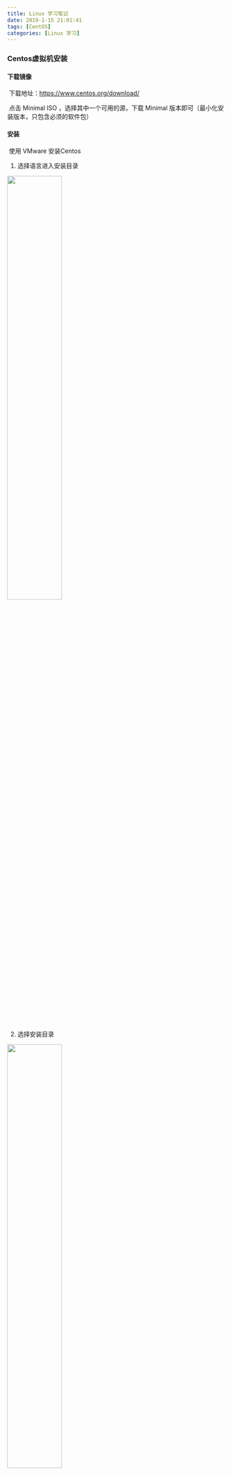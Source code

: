 ```yaml
---
title: Linux 学习笔记
date: 2019-1-15 21:01:41
tags: [CentOS]
categories: [Linux 学习]
---
```



### Centos虚拟机安装

#### 下载镜像

​	下载地址：https://www.centos.org/download/

​	点击 Minimal ISO ，选择其中一个可用的源，下载 Minimal 版本即可（最小化安装版本，只包含必须的软件包）

#### 安装

​	使用 VMware 安装Centos <!--more-->

1. 选择语言进入安装目录

<img src="https://hexoblog-1253306922.cos.ap-guangzhou.myqcloud.com/photo2019/%E5%BF%AB%E9%80%9F%E4%B8%8A%E6%89%8BLinux%20%E7%8E%A9%E8%BD%AC%E5%85%B8%E5%9E%8B%E5%BA%94%E7%94%A8/centos%E5%AE%89%E8%A3%85.png" width="50%" height="50%"/>

2. 选择安装目录

<img src="https://hexoblog-1253306922.cos.ap-guangzhou.myqcloud.com/photo2019/%E5%BF%AB%E9%80%9F%E4%B8%8A%E6%89%8BLinux%20%E7%8E%A9%E8%BD%AC%E5%85%B8%E5%9E%8B%E5%BA%94%E7%94%A8/%E5%AE%89%E8%A3%85%E4%BD%8D%E7%BD%AE.png"  width="50%" height="50%"/>

3. 设置用户信息

<img src="https://hexoblog-1253306922.cos.ap-guangzhou.myqcloud.com/photo2019/%E5%BF%AB%E9%80%9F%E4%B8%8A%E6%89%8BLinux%20%E7%8E%A9%E8%BD%AC%E5%85%B8%E5%9E%8B%E5%BA%94%E7%94%A8/%E7%94%A8%E6%88%B7%E4%BF%A1%E6%81%AF%E8%AE%BE%E7%BD%AE.png"  width="50%" height="50%"/>

4. 设置root用户密码（提示密码等级弱，双击完成按钮即可）

<img src="https://hexoblog-1253306922.cos.ap-guangzhou.myqcloud.com/photo2019/%E5%BF%AB%E9%80%9F%E4%B8%8A%E6%89%8BLinux%20%E7%8E%A9%E8%BD%AC%E5%85%B8%E5%9E%8B%E5%BA%94%E7%94%A8/%E8%AE%BE%E7%BD%AE%E5%AF%86%E7%A0%81.png"  width="50%" height="50%"/>

5. 等待完成安装，重启

<img src="https://hexoblog-1253306922.cos.ap-guangzhou.myqcloud.com/photo2019/%E5%BF%AB%E9%80%9F%E4%B8%8A%E6%89%8BLinux%20%E7%8E%A9%E8%BD%AC%E5%85%B8%E5%9E%8B%E5%BA%94%E7%94%A8/%E5%AE%8C%E6%88%90%E5%AE%89%E8%A3%85.png"  width="50%" height="50%"/>



### 准备工作

#### 查看IP

##### ip addr 命令

<img src="https://hexoblog-1253306922.cos.ap-guangzhou.myqcloud.com/photo2019/%E5%BF%AB%E9%80%9F%E4%B8%8A%E6%89%8BLinux%20%E7%8E%A9%E8%BD%AC%E5%85%B8%E5%9E%8B%E5%BA%94%E7%94%A8/ipaddr.png "/>

​	此时IP地址就是网卡的 inet 的值，而上图第一个是本地服务地址，不是我们想要的。第二个没有 inet 这个属性值。

​	接下来使用vi编辑 /etc/sysconfig/network-scripts/ifcfg-XXX 配置网卡（XXX对应上图的ens33）

<img src="https://hexoblog-1253306922.cos.ap-guangzhou.myqcloud.com/photo2019/%E5%BF%AB%E9%80%9F%E4%B8%8A%E6%89%8BLinux%20%E7%8E%A9%E8%BD%AC%E5%85%B8%E5%9E%8B%E5%BA%94%E7%94%A8/%E7%BD%91%E5%8D%A1%E9%85%8D%E7%BD%AE%E4%BF%AE%E6%94%B9.png"/>

​	修改ONBOOT值为 yes 。表示默认启动网卡。然后重启网络服务`service network restart `
<img src="https://hexoblog-1253306922.cos.ap-guangzhou.myqcloud.com/photo2019/%E5%BF%AB%E9%80%9F%E4%B8%8A%E6%89%8BLinux%20%E7%8E%A9%E8%BD%AC%E5%85%B8%E5%9E%8B%E5%BA%94%E7%94%A8/%E6%9F%A5%E7%9C%8B%E5%86%85%E7%BD%91IP.png"/>

​	接下来就可以查看到IP地址了！



##### ifconfig 命令

​	使用该命令时，会提示`command not found`。我们需要使用`yum install net-tools`命令安装相应的服务。然后就可以使用 ifconfig 命令了！
<img src="https://hexoblog-1253306922.cos.ap-guangzhou.myqcloud.com/photo2019/%E5%BF%AB%E9%80%9F%E4%B8%8A%E6%89%8BLinux%20%E7%8E%A9%E8%BD%AC%E5%85%B8%E5%9E%8B%E5%BA%94%E7%94%A8/ifconfig.png"  width="80%" height="80%"/>



#### 替换默认源

​	使用163源的帮助文档 http://mirrors.163.com/.help/centos.html

1. 首先备份/etc/yum.repos.d/CentOS-Base.repo 

```
mv /etc/yum.repos.d/CentOS-Base.repo /etc/yum.repos.d/CentOS-Base.repo.backup
```

2. 下载对应版本repo文件, 放入/etc/yum.repos.d/(操作前请做好相应备份) 

   CentOS7: http://mirrors.163.com/.help/CentOS7-Base-163.repo

3. 运行以下命令生成缓存 

```
yum clean all
yum makecache
```
<img src="https://hexoblog-1253306922.cos.ap-guangzhou.myqcloud.com/photo2019/%E5%BF%AB%E9%80%9F%E4%B8%8A%E6%89%8BLinux%20%E7%8E%A9%E8%BD%AC%E5%85%B8%E5%9E%8B%E5%BA%94%E7%94%A8/%E4%BF%AE%E6%94%B9%E9%BB%98%E8%AE%A4%E6%BA%90.png" width="80%" height="80%"/>



#### 安装 Vim

```
yum install vim
```





### SSH 工具

#### SSH服务端安装

​	对于服务器版本的系统默认是已经安装了ssh服务的。

```
# 安装SSH
yum install openssh-server
# 启动SSH
service sshd start
# 设置开机运行
chkconfig sshd on
```

#### SSH客户端安装

​	yum install openssh-clients

**连接ssh服务端**

​	ssh root@192.168.156.188

​	然后输入密码，即可连接到远程的SSH服务端。



**存在的问题**

​	Windows平台的Xshell连接服务器后提示`WARNING! The remote SSH server rejected X11 forwarding request.`警告

**解决办法**：

​	编辑 /etc/ssh/sshd_config。设置 X11Forwarding yes。如果依然无法解决则修改Xshell中当前连接的SSH->隧道(Tunneling)，然后关闭 X11转发 。
<img src="https://hexoblog-1253306922.cos.ap-guangzhou.myqcloud.com/photo2019/%E5%BF%AB%E9%80%9F%E4%B8%8A%E6%89%8BLinux%20%E7%8E%A9%E8%BD%AC%E5%85%B8%E5%9E%8B%E5%BA%94%E7%94%A8/x11%E9%97%AE%E9%A2%98.png" width="50%" height="50%"/>



#### SSH config用法详解

​	config 用于方便我们管理多个SSH，存放路径为 ~/.ssh/config 。

​	**配置语法**：host 别名、 HostName 主机名、 User 用户名、Port 端口号、IdentityFile 秘钥文件（私钥）

​	配置完成之后，我们就可以使用` ssh 别名 `的方式访问服务器。

<img src="https://hexoblog-1253306922.cos.ap-guangzhou.myqcloud.com/photo2019/%E5%BF%AB%E9%80%9F%E4%B8%8A%E6%89%8BLinux%20%E7%8E%A9%E8%BD%AC%E5%85%B8%E5%9E%8B%E5%BA%94%E7%94%A8/sshconfig.png">



#### 免密码登录方案之SSH Key

​	使用ssh工具生成公钥和私钥，然后在服务端进行注册，将生成的公钥复制到服务器中。然后就可以实现免密登录了。

Windows平台

​	通过 **Xshell -> 工具 -> 用户秘钥管理者 -> 生成 -> 设置秘钥类型和秘钥长度 -> 设置秘钥名称和秘钥加密的密码 -> 点击完成（另保存公钥）**

Linux平台

​	**进入.ssh目录 -> 使用 ssh-keygen -t rsa 命令 -> 设置秘钥名称和密码**

<img src="https://hexoblog-1253306922.cos.ap-guangzhou.myqcloud.com/photo2019/%E5%BF%AB%E9%80%9F%E4%B8%8A%E6%89%8BLinux%20%E7%8E%A9%E8%BD%AC%E5%85%B8%E5%9E%8B%E5%BA%94%E7%94%A8/sshkey%E7%94%9F%E6%88%90.png"  width="80%" height="80%"/>

​	然后将（mindyu.pub）文件中公钥的复制到服务器端的 `~/.ssh/authorized_keys` 文件中去。

​	如果客户端是Linux平台，还需要将私钥进行加载 `ssh-add ~/.ssh/mindyu`。然后就可以免密访问。而Windows平台只需要设置Xshell用户身份认证方式为`Public Key`即可。



#### SSH 端口安全

​	修改SSH默认的端口号

```
# 修改配置文件中 Port (可以监听多个端口)
vim /etc/ssh/sshd_config

# 重启SSH服务
service sshd restart
```



### Linux 常用命令

#### 软件操作命令

> 软件包管理器：yum
>
> 安装软件：yum install xxx
>
> 卸载软件：yum remove xxx
>
> 搜索软件：yum search xxx
>
> 清理缓存：yum clean packages
>
> 列出已安装：yum list 
>
> 软件包信息：yum info xxx
>



#### 服务器硬件资源和磁盘操作

> 内存：free -m
>
> 硬盘：df -h
>
> 负载：w 、top （Load Average 就是一段时间 (1 分钟、5分钟、15分钟) 内平均 Load ）
>
> CPU：cat /proc/cpuinfo

<img src="https://hexoblog-1253306922.cos.ap-guangzhou.myqcloud.com/photo2019/%E5%BF%AB%E9%80%9F%E4%B8%8A%E6%89%8BLinux%20%E7%8E%A9%E8%BD%AC%E5%85%B8%E5%9E%8B%E5%BA%94%E7%94%A8/%E7%A1%AC%E4%BB%B6%E8%B5%84%E6%BA%90%E4%BF%A1%E6%81%AF.png" width="80%" height="80%" />



#### 文件和文件夹操作

##### Linux 文件目录结构

![Linux 文件目录结构](https://hexoblog-1253306922.cos.ap-guangzhou.myqcloud.com/photo2019/%E5%BF%AB%E9%80%9F%E4%B8%8A%E6%89%8BLinux%20%E7%8E%A9%E8%BD%AC%E5%85%B8%E5%9E%8B%E5%BA%94%E7%94%A8/linux%E6%96%87%E4%BB%B6%E7%9B%AE%E5%BD%95%E7%BB%93%E6%9E%84.png )



##### 文件基本操作

|  命令   |          解释           | 命令  |   解释   |
| :-----: | :---------------------: | :---: | :------: |
| ls / ll |     查看目录下文件      | touch | 新建文件 |
|  mkdir  | 创建文件夹(-p 逐层创建) |  cd   | 进入目录 |
|   rm    | 删除文件和目录(-r 循环) |  cp   |   复制   |
|   mv    |          移动           |  pwd  | 显示路径 |



##### 文件编辑神器 Vim

​	快捷键键盘图：

![键盘图](http://www.runoob.com/wp-content/uploads/2015/10/vi-vim-cheat-sheet-sch.gif)

​	工作模式：

<img src="http://www.runoob.com/wp-content/uploads/2014/07/vim-vi-workmodel.png" width="50%" height="50%" />

​	[Linux vi/vim | 菜鸟教程](http://www.runoob.com/linux/linux-vim.html)



##### 文件权限421

​	rwx （读4、写2、可执行1）

```
drwxr-xr-x    // 表示当前为文件夹，创建者权限为rwx，用户组权限为r-x，其他用户权限为r-x
```



##### 文件搜索、查找、读取

| 命令 |      解释      | 命令 |    解释    |
| :--: | :------------: | :--: | :--------: |
| tail | 从文件尾开始读 | head | 从文件头读 |
| cat  |  读取整个文件  | more |  分页读取  |
| less |    可控分页    | grep | 搜索关键字 |
| find |    查找文件    |  wc  |  统计个数  |



##### 文件的压缩和解压

**tar 命令**
	以下5个独立命令，解压缩时只能用到其中一个。
```
-c: 建立压缩档案 
-x：解压 
-t：查看内容 
-r：向压缩归档文件末尾追加文件 
-u：更新原压缩包中的文件
```

​	下面的参数是根据需要在压缩或解压档案时可选的。
```
-z：有gzip属性的 
-j：有bz2属性的 
-Z：有compress属性的 
-v：显示所有过程 
-O：将文件解开到标准输出 
```

​	-f 命令为**必选**的命令，后面添加档案名

```
-f: 使用档案名字，切记，这个参数是最后一个参数，后面只能接档案名。 
```

 [Linux tar.gz、tar、bz2、zip 等解压缩、压缩命令详解](http://www.runoob.com/w3cnote/linux-tar-gz.html)



#### 系统用户操作命令

| 命令    | 解释                          |
| ------- | ----------------------------- |
| useradd | 添加用户                      |
| adduser | 添加用户                      |
| userdel | 删除用户(-r 表示删除用户目录) |
| passwd  | 设置密码                      |

​	在 CentOS 中，useradd和adduser是一样的。都是在创建了用户之后，会在/etc/passwd文件中加一条新建用户的记录，然后在/home目录下创建新用户的主目录，并把/etc/skel目录中的文件复制到这个主目录下面。 **注意：这种方法创建的新用户，在设置密码之前是不能登陆到系统上的，需要在root权限下使用“passwd 用户名”的方法为指定的用户设置密码。下次才能以该用户名和密码登陆到系统中。** 

​	在 Ubuntu 中，推荐使用adduser命令，adduser命令会创建用户，同时创建同名的组，添加用户到对应的组中，创建对应的home文件夹，拷贝/etc/skel文件，最后输入用户密码。而useradd还需要添加其他参数。



#### 防火墙相关设置

**安装及使用**

> 安装：yum install firewalld
>
> 启动：service firewalld start 
>
> 检查状态：service firewalld status 
>
> 关闭或禁用防火墙：service firewalld stop/disable

**配置 firewalld-cmd**

> 查看版本： firewall-cmd --version
>
> 查看帮助： firewall-cmd --help
>
> 显示状态： firewall-cmd –state
>
> 列出所有的区域：firewall-cmd --get-zones
>
> 列出默认区域：firewall-cmd --get-default-zone
>
> 列出所有区域配置： firewall-cmd --list-all-zone
>
> 查看所有打开的端口： firewall-cmd --zone=public --list-ports
>
> 查看规则：iptables -L -n
>
> 更新防火墙规则： firewall-cmd --reload
>
> 查看区域信息:  firewall-cmd --get-active-zones
>
> 查看指定接口所属区域： firewall-cmd --get-zone-of-interface=eth0

**添加服务** 

> firewall-cmd –add-service=ssh
>
> firewall-cmd –query-service=ssh
>
> firewall-cmd –remove-service=ssh

**添加端口**

> 添加：firewall-cmd --zone=public --add-port=80/tcp 
>
> 重新载入：firewall-cmd --reload
>
> 查看：firewall-cmd --zone=public --query-port=80/tcp
>
> 删除：firewall-cmd --zone=public --remove-port=80/tcp



#### 提权和文件上传和下载

​	使用普通用户时，当我们安装软件等操作时，就会提示权限不够，此时就需要提权操作。但是当我们使用 sudo 进行提权时，会提示 `xxx用户 is not in the sudoers file.  This incident will be reported.`即当前用户不在 sudoers 文件中。

​	那么就需要使用 root 用户登录然后通过 visudo 命令添加。

```
## Allows people in group wheel to run all commands
%wheel  ALL=(ALL)       ALL
%mindyu ALL=(ALL)       ALL		# 允许mindyu用户使用提权操作
```

<img src="https://hexoblog-1253306922.cos.ap-guangzhou.myqcloud.com/photo2019/%E5%BF%AB%E9%80%9F%E4%B8%8A%E6%89%8BLinux%20%E7%8E%A9%E8%BD%AC%E5%85%B8%E5%9E%8B%E5%BA%94%E7%94%A8/visudo.png" width="80%" height="80%"/>



**服务器端下载命令**

```
	wget http://www.baidu.com

	curl -o baidu.html http://www.baidu.com		// -o 指定文件名
```



**本地上传命令**

对于 Linux 平台：

```
# 上传本地 test.txt 文件到服务器的 tmp 目录下
scp test.txt root@192.168.156.188:/tmp/

# 下载服务器的 test.txt 文件到本地当前目录
scp root@192.168.156.188:/tmp/test.txt ./
```

对于 Windows 平台：

​	使用 Xshell 软件即可。首先需要在服务器端安装 `yum install lrzsz`，然后就可以使用一下命令：

```
# 上传，回车之后选择需上传的文件
rz 

# 下载，xxx表示文件名，回车之后选择下载的路径
sz xxx
```

​	另外 WinSCP 软件可以实现可视化的文件上传下载功能。EditPlus 软件可以实现修改远程服务器配置文件。



### WebServer 安装和配置

#### Apache

**基本操作**

| 解释 | 命令                |
| ---- | ------------------- |
| 安装 | yum install httpd   |
| 启动 | service httpd start |
| 停止 | service httpd stop  |

**虚拟主机配置**

​	配置 /etc/httpd/conf/httpd.conf 文件

```xml
<VirtualHost *:80>
    ServerName www.mindyu.test
    DocumentRoot /data/www
    <Directory "/data/www">
        Options Indexes FollowSymLinks
        AllowOverride None
        Require all granted
    </Directory>
</VirtualHost>
```

​	在本地需要修改 host 文件，添加 www.mindyu.test 的映射。Windows 平台在 `C:\WINDOWS\system32\drivers\etc` 路径下。

​	如果配置完成之后，访问该网址时，依然进入的是 Apache的默认页，则  `sudo setenforce 0`即可！

同时可以通过修改默认配置 `/etc/selinux/config `文件中的 SELINUX 值为 disabled 。



**伪静态**

​	通过 rewrite 模块实现

```xml
<VirtualHost *:80>
    ServerName www.mindyu.test
    DocumentRoot /data/www
    <Directory "/data/www">
        Options Indexes FollowSymLinks
        AllowOverride None
        Require all granted
        <IfModule mod_rewrite.c>
            RewriteEngine On
            RewriteRule ^(.*).htmp$ index.html    # 将所有 .htmp 请求重写到 index.html
        </IfModule>
    </Directory>
</VirtualHost>
```



#### Nginx

**安装**

1. 添加源

```
sudo rpm -Uvh http://nginx.org/packages/centos/7/noarch/RPMS/nginx-release-centos-7-0.el7.ngx.noarch.rpm
```

2. 安装

```
sudo yum install -y nginx
```

3. 使用

```
# 启动
sudo service nginx start
# 重载
sudo service nginx reload
# 停止
sudo service nginx stop
# 开机启动
sudo systemctl enable nginx.service
```

**配置一个虚拟主机**

​	在 /etc/nginx/conf.d/ 目录下，新建一个 test.conf 的文件进行以下配置。

```
server {
    listen       80;
    server_name  www.mindyu.test;
    root   /data/www;
    index  index.html index.htm;
}
```

​	配置完成之后，进行重载即可访问。

*注：当 Apache 服务启动时，就无法在启动 nginx 服务了，因为它们默认都是 80 端口。*



**伪静态**

```
server {
    listen       80;
    server_name  www.mindyu.test;
    root   /data/www;
    index  index.html index.htm;
    location / {
        rewrite ^(.*)\.htmp$ /index.html;
    }
}
```



**日志记录**

​	nginx 可进行日志记录，通过配置 nginx.conf 文件

```
	# 格式化样式
	log_format  main  '$remote_addr - $remote_user [$time_local] "$request" '
                      '$status $body_bytes_sent "$http_referer" '
                      '"$http_user_agent" "$http_x_forwarded_for"';
                      
	# 日志路径和采用的格式化方式
    access_log  /var/log/nginx/access.log  main;
```

​	另外也可以在每个不同的虚拟主机中进行单独配置，实现不同的应用生成不同的日志文件。



**反向代理和负载均衡**

```
upstream test_hosts{
    server 185.199.111.153:80 weight=5;
    server 192.168.156.188:80 weight=1;
}

server {
    listen       80;
    server_name  www.mindyu.test;
    root   /data/www;
    index  index.html index.htm;
    location / {
        # rewrite ^(.*)\.htmp$ /index.html;
        proxy_pass http://test_hosts;
    }    
}
```



### MySQL 数据库服务

#### 安装

​	CentOS 7 默认安装 mariadb。在安装 MySQL 之前需要先卸载该软件。通过搜索命令 `yum search mysql`，即可查找到 mariadb 的安装情况。然后卸载 `sudo yum remove mariadb-libs.x86_64`。接下来就是安装 MySQL 的过程了。

1. 首先在[ MySQL 官网](https://dev.mysql.com/downloads/repo/yum/)下载源

```
wget https://dev.mysql.com/get/mysql80-community-release-el7-2.noarch.rpm
```

2. 安装源（安装完成之后就可以通过 yum search mysql 查找到 mysql 了）

```
sudo yum localinstall mysql80-community-release-el7-2.noarch.rpm 
```

3. 安装 MySQL

```
sudo yum install mysql-community-server.x86_64
```

#### 基本操作

> 启动：sudo service mysqld start
>
> 停止：sudo service mysqld stop
>
> 重启：sudo service mysqld restart
>
> 查看mysql进程：ps -ef | grep mysql



​	服务启动之后可以使用 `cat /var/log/mysqld.log | grep password` 命令查看临时密码，拿到临时密码之后进行登录 `mysql -uroot -pXXXXXXXXXX` 。登录之后可以看到提示 `mysql: [Warning] Using a password on the command line interface can be insecure.`表示该密码不安全需要修改密码。

​	修改密码命令：`ALTER USER 'root'@'localhost' IDENTIFIED BY '123456';`。但是由于密码设置的过于简单会提示 `ERROR 1819 (HY000): Your password does not satisfy the current policy requirements`。此时需要进一步修改密码策略和密码长度限制。

​	MySQL 5.7：

```
set global validate_password_policy=0;
set global validate_password_length=1;
```

​	MySQL 8.0：

```
set global validate_password.policy=0;
set global validate_password.length=1;
```



#### 设置远程访问

```
show databases;
user mysql;
select Host,User from user \G;

# % 表示所有主机都可以访问
update user set host='%' where Host='localhost' and User='root';

# 刷新权限
flush privileges;
```

​	修改后：
<img src="https://hexoblog-1253306922.cos.ap-guangzhou.myqcloud.com/photo2019/%E5%BF%AB%E9%80%9F%E4%B8%8A%E6%89%8BLinux%20%E7%8E%A9%E8%BD%AC%E5%85%B8%E5%9E%8B%E5%BA%94%E7%94%A8/user%E8%A1%A8%E4%BF%A1%E6%81%AF.png" />


​	但是使用 MySQL 8.0 时，当我们使用本地的可视化软件 SQLyog 连接时，提示 1251 错误。

<img src="https://hexoblog-1253306922.cos.ap-guangzhou.myqcloud.com/photo2019/%E5%BF%AB%E9%80%9F%E4%B8%8A%E6%89%8BLinux%20%E7%8E%A9%E8%BD%AC%E5%85%B8%E5%9E%8B%E5%BA%94%E7%94%A8/1251%E8%BF%9E%E6%8E%A5%E9%94%99%E8%AF%AF.png" />

**解决方案**

```
# 修改mysql_native_passwd密码
ALTER USER 'root'@'%' IDENTIFIED WITH mysql_native_password BY '123456';

# 然后刷新权限
flush privileges;
```



#### 开启 genolog 

​	可以记录所有执行的 sql 语句。

```
# 设置general_log的路径
set global general_log_file="/tmp/general.log";

# 开启general_log
set global general_log=on;
```



#### 创建用户

```
# 创建新用户 mindyu。任何主机都可访问，密码为 123456
create user 'mindyu'@'%' identified by '123456';

# 赋予权限 *.* 表示所有库所有表
 grant all privileges on *.* to 'mindyu'@'%'; 
 
# 刷新权限
flush privileges;
```

​	赋予权限： grant  to

​	收回权限：revoke from



#### 忘记密码时如何找回

​	在 /etc/my.cnf 配置文件中加入 skip-grant-tables。然后重启 MySQL 服务，即可无密码登录服务。

```
# 首先刷新权限
flush privileges;

# 修改密码
use mysql;
ALTER USER 'root'@'%' IDENTIFIED WITH mysql_native_password BY '123456';

# 如果提示密码不安全则设置密码策略，再修改密码
set global validate_password.policy=0;
set global validate_password.length=1;

# 再刷新权限即可
flush privileges;
```



### 缓存服务

#### memcached

```
安装
sudo yum install memcached  

启动 -d：后台启动 -l:监听IP地址 -m:分配内存大小 -p：端口号
memcached -d -l -m -p 

停止
kill pid
```

**telnet 命令**

```
# 安装
yum install telnet.*

# 检测端口是否连通（quit退出）
telnet 127.0.0.1 11211
```



#### Redis

```
# 获取源码（官网的下载链接）
wget http://download.redis.io/releases/redis-5.0.3.tar.gz

# 解压
tar zxvf redis-5.0.3.tar.gz

# 此时编译时会提示 没有 gcc 命令，所以先安装 gcc
yum install gcc

# 再次 make 时，仍然报错 fatal error: jemalloc/jemalloc.h: No such file or directory
make MALLOC=libc

# 执行安装
sudo make install
```





### Java Web环境配置

#### Jdk 安装

```
# 安装 openjdk  -y 表示自动选择确认 
sudo yum -y install java-1.8.0-openjdk
```



#### Tomcat 安装

```
# 下载（官网）
wget http://mirror.bit.edu.cn/apache/tomcat/tomcat-8/v8.5.37/bin/apache-tomcat-8.5.37.tar.gz

# 解压
tar zxvf apache-tomcat-8.5.37.tar.gz

# 重命名
mv apache-tomcat-8.5.37 tomcat

# 启动
./tomcat/bin/startup.sh

# 关闭
./tomcat/bin/shutdown.sh
```

​	此时就可以使用 ip:8080 访问tomcat服务器了，我们可以将Tomcat和nginx结合起来，通过域名的方式直接访问8080端口tomcat服务器。

​	进入 /etc/nginx/conf.d 目录下，新建一个配置文件，将80端口的请求转发给8080端口的Tomcat服务器。

```
server {
    listen       80;
    server_name  www.java.test;
    location / {
        proxy_pass http://127.0.0.1:8080;
    }    
}
```



#### Maven 安装

```
# 下载
wget http://mirrors.shu.edu.cn/apache/maven/maven-3/3.6.0/binaries/apache-maven-3.6.0-bin.tar.gz

# 解压
tar zxvf apache-maven-3.6.0-bin.tar.gz

# 重命名
mv apache-maven-3.6.0 maven

# 添加软链（这样就可以在命令行使用 mvn 命令）
sudo ln -s ~/maven/bin/mvn /usr/bin/mvn
```



### Python 环境配置

#### pip 安装

​	python2.7.5版本中，python目录下没有Scripts这个文件夹 ，导致一些指令使用不了，`yum install python-pip` 无法安装。 

​	**解决方案**：

1. 安装 setuptools ，进入官网下载最新版本的 [setuptools ](https://pypi.org/project/setuptools/)，然后解压，进入目录进行安装`python setup.py install`。
2. 安装 pip , 下载最新版本的 [pip](https://pypi.org/project/pip/)，然后解压，进入目录进行安装`python setup.py install`。



#### pip 替换豆瓣源

1. 创建文件夹

mkdir ~/.pip

2. 编辑配置文件

 vim ~/.pip/pip.conf

```
[global]
timeout=60
index-url=http://mirrors.aliyun.com/pypi/simple/
```



#### python 虚拟环境

​	virtualenv 用来为一个应用创建一套“隔离”的Python运行环境 

```
# 安装
sudo pip install virtualenv

# 创建一个隔离的 python 环境（--no-site-packages 表示不携带系统已安装的第三方包）
virtualenv pyvenv

# 进入环境
source pyvenv/bin/activate

# 退出环境
deactivate
```





### 服务管理

#### crontab 定时任务

​	linux 系统中的计划性任务就是由 cron (crond) 这个系统服务来控制的。该系统服务是默认启动的。另外, 由于使用者自己也可以设置计划任务，所以 Linux 系统也提供了使用者控制计划任务的命令：crontab 命令。 

​	crond 是linux下用来周期性的执行某种任务或等待处理某些事件的一个守护进程，该进程每分钟会定期检查是否有要执行的任务，如果有要执行的任务，则自动执行该任务。 

​	Linux下的任务调度分为两类，**系统任务调度**和**用户任务调度**。

​	系统任务调度：系统周期性所要执行的工作，比如写缓存数据到硬盘、日志清理等。 在/etc目录下有一个crontab文件，这个就是系统任务调度的配置文件。 

```
# crontab 文件
SHELL=/bin/bash
PATH=/sbin:/bin:/usr/sbin:/usr/bin
MAILTO=root

# For details see man 4 crontabs

# Example of job definition:
# .---------------- minute (0 - 59)
# |  .------------- hour (0 - 23)
# |  |  .---------- day of month (1 - 31)
# |  |  |  .------- month (1 - 12) OR jan,feb,mar,apr ...
# |  |  |  |  .---- day of week (0 - 6) (Sunday=0 or 7) OR sun,mon,tue,wed,thu,fri,sat
# |  |  |  |  |
# *  *  *  *  * user-name  command to be executed
```

​	用户任务调度：用户定期要执行的工作，比如用户数据备份、定时邮件提醒等。用户可以使用 crontab 工具来定制自己的计划任务。所有用户定义的crontab 文件都被保存在 /var/spool/cron 目录中。 



#### Ntpdata 日期同步

​	Linux 系统的时间经常和当前时间有区别。可以使用 ntpdate 命令来设置系统时间。

```
# 安装
sudo yum install ntpdate

# 同步时间
ntpdate cn.pool.ntp.org

# 查看系统时间
date

# 查看软链（对应时区信息）
ll /etc/localtime

# 删除软链
rm /etc/localtime 

# 新建上海时区的软链即可
ln -s /usr/share/zoneinfo/Asia/Shanghai /etc/localtime
```

**定时任务**

```
# 新建定时任务
crontab -e 

# 添加更新任务
ntpdate cn.pool.ntp.org

# 查看定时任务
crontab -l
```



#### Logratate 日志切割

​	Logratate 是Linux系统自带的日志切割管理工具，可以自动进行日志的分割、压缩、覆盖等操作，同时可以设置按时间（天、周、月）、日志大小来执行分割操作。

​	系统的配置文件在 /etc/logrotate.d 目录下和/etc/logrotate.conf。

​	比如 /etc/logrotate.d/nginx 文件：

```
/var/log/nginx/*.log {
        daily		# 按天分割
        missingok	# 在日志轮循期间，任何错误将被忽略，例如“文件无法找到”之类的错误
        rotate 52	# 一次最多存储52个归档日志
        compress	# 在轮循任务完成后，已轮循的归档将使用gzip进行压缩
        delaycompress	# 最近的日志不归档
        notifempty		# 如果日志文件为空，轮循不会进行
        create 640 nginx adm	# 以指定的权限创建全新的日志文件
        sharedscripts	
        postrotate				# 脚本命令
                if [ -f /var/run/nginx.pid ]; then
                        kill -USR1 `cat /var/run/nginx.pid`
                fi
        endscript
}
```

​	sharedscripts：运行postrotate脚本，作用是在所有日志都轮转后统一执行一次脚本。如果没有配置这个，那么每个日志轮转后都会执行一次脚本

​	dateext：使用当期日期作为命名格式 

​	dateformat .%s：配合dateext使用，紧跟在下一行出现，定义文件切割后的文件名，必须配合dateext使用，只支持 %Y %m %d %s 这四个参数 

​	[运维中的日志切割操作梳理](https://cloud.tencent.com/developer/article/1027098)



#### supervisor 进程管理

​	supervisor 是一个 Linux 上用来管理程序后台运行的工具，支持程序的自启动，挂掉重启，日志，查看服务状态等功能。可配置程序随系统启动，并支持挂掉重启，增强程序稳定性。 

**安装及配置**

```
# 安装
yum install supervisor 

# 创建配置文件夹
mkdir /etc/supervisor

# 生成配置文件到 supervisor 目录
echo_supervisord_conf > /etc/supervisor/supervisord.conf

# 修改配置文件，在文件尾添加
[include]
files = /etc/supervisor/conf.d/*.ini

# 创建 conf.d 文件夹存放各个服务的配置
mkdir conf.d

# 创建 redis 服务配置
touch redis.ini

# 编辑服务配置
[program:redis]
command=/usr/local/bin/redis-server
autostart=true
autorestart=true
startsecs=3

# 启动
supervisord -c /etc/supervisor/supervisord.conf 

# 客户端工具查看服务启动状态
supervisorctl -c /etc/supervisor/supervisord.conf
```



**supervisor 开机自启**

```
# 编辑启动文件
vim /etc/rc.local

# 在新行添加要执行的命令
supervisord -c /etc/supervisor/supervisord.conf 
```



**常用命令**

```
# 查看所有 action
supervisorctl help

# 控制所有进程
supervisorctl start all
supervisorctl stop all
supervisorctl restart all

# 控制目标进程
supervisorctl stop redis
supervisorctl start redis
supervisorctl restart redis
```



### 监控系统 Zabbix

​	https://www.zabbix.com/download

​	安装完成之后提示403错误



-------------------------------------------未完待续---------------------------------------------------